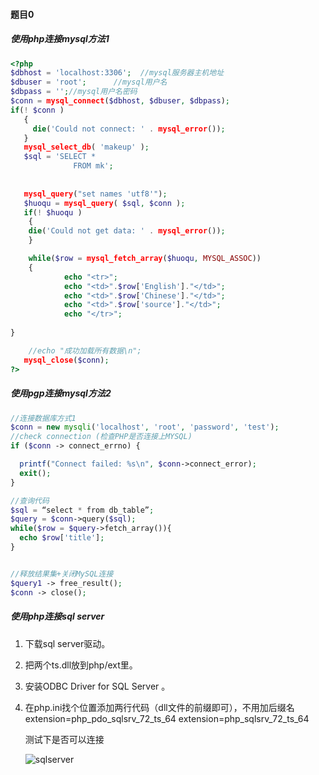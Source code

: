 #### 题目0

##### 使用php连接mysql方法1

```php
<?php
$dbhost = 'localhost:3306';  //mysql服务器主机地址
$dbuser = 'root';      //mysql用户名
$dbpass = '';//mysql用户名密码
$conn = mysql_connect($dbhost, $dbuser, $dbpass);
if(! $conn )
   {
	 die('Could not connect: ' . mysql_error());
   }
   mysql_select_db( 'makeup' );
   $sql = 'SELECT * 
              FROM mk';
   
   
   mysql_query("set names 'utf8'");
   $huoqu = mysql_query( $sql, $conn );
   if(! $huoqu )
	{
	die('Could not get data: ' . mysql_error());
	}

	while($row = mysql_fetch_array($huoqu, MYSQL_ASSOC))
	{
		    echo "<tr>";
            echo "<td>".$row['English']."</td>";
            echo "<td>".$row['Chinese']."</td>";
			echo "<td>".$row['source']."</td>";
            echo "</tr>";
		  
} 

	//echo "成功加载所有数据\n";
   mysql_close($conn);
?>
```



##### 使用pgp连接mysql方法2

```php
//连接数据库方式1
$conn = new mysqli('localhost', 'root', 'password', 'test');
//check connection (检查PHP是否连接上MYSQL)
if ($conn -> connect_errno) {

  printf("Connect failed: %s\n", $conn->connect_error);
  exit();
}

//查询代码
$sql = “select * from db_table”;
$query = $conn->query($sql);
while($row = $query->fetch_array()){
  echo $row['title'];
}


//释放结果集+关闭MySQL连接
$query1 -> free_result();
$conn -> close();
```



##### 使用php连接sql server

1. 下载sql server驱动。

2. 把两个ts.dll放到php/ext里。

3. 安装ODBC Driver for SQL Server 。

4. 在php.ini找个位置添加两行代码（dll文件的前缀即可），不用加后缀名
   extension=php_pdo_sqlsrv_72_ts_64
   extension=php_sqlsrv_72_ts_64

   测试下是否可以连接

   ![sqlserver](/Users/cuibing/Documents/研究生工作学习/研一下/数据库原理/第六周/sqlserver.jpg)
   
   